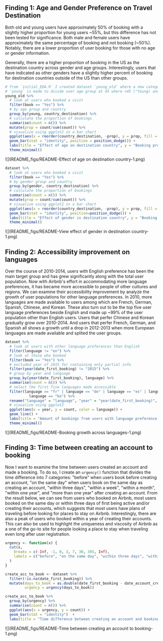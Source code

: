 ## Finding 1: Age and Gender Preference on Travel Destination

Both old and young users have approximately 50% of booking with a slightly higher proportion for young users ~55%, but this difference has not been tested for significance. Both male and female users have approximately the same percentage of booking and not booking (~50%). Notably, there are a lower proportion of user booking for those with no age or gender information.

Generally, there are a higher proportion of booking in the US as the destination country across gender and age groups. Interestingly, users that have indicated as other genders have a slightly higher percent of booking for destination countries outside of the US than other groups.


```r
# from `initial_EDA.R` I created dataset `young_old` where a new categorical variable
# `young` is made to divide user age group at 45 where <45 ("Young) and =>45 ("Old")
young_old %>%
  # look at users who booked a visit
  filter(book == "Yes") %>%
  # by age group and country
  group_by(young, country_destination) %>%
  # calculate the proportion of bookings
  summarise(count = n()) %>%
  mutate(prop = count/sum(count)) %>%
  # visualize using ggplot2 in a bar chart
  ggplot(aes(x = reorder(country_destination, -prop), y = prop, fill = young)) +
  geom_bar(stat = "identity", position = position_dodge()) +
  labs(title = "Effect of age on destination country", y = "Booking proportion", x = "Country of destination") +
  theme_minimal()
```

![](README_figs/README-Effect of age on destination country-1.png)<!-- -->


```r
dataset %>%
  # look at users who booked a visit
  filter(book == "Yes") %>%
  # by gender group and country
  group_by(gender, country_destination) %>%
  # calculate the proportion of bookings
  summarise(count = n()) %>%
  mutate(prop = count/sum(count)) %>%
  # visualize using ggplot2 in a bar chart
  ggplot(aes(x = reorder(country_destination, -prop), y = prop, fill = gender)) +
  geom_bar(stat = "identity", position=position_dodge()) +
  labs(title = "Effect of gender in destination country", y = "Booking proportion", x = "Country of destination") +
  theme_minimal()
```

![](README_figs/README-View effect of gender in destination country-1.png)<!-- -->

## Finding 2: Accessibility improvement on languages

Over the course of 2010-2014, users with English preference has been the main target group and has grew significantly along with the total user population. Now with Airbnb's effort in accommodating more language preferences, it has became more accessible to people of other cultures and regions. We can examine their accessibility improvement by analyze the growth of user populations for other language preferences. In 2010, more languages are made available to users among which are French, German, Spanish, Chinese, and Korean. These also turn out to be the top five user language preferences beside English and made up ~99% of the user population other than English users. Users that perfer Chinese and Korean gradually grow over 2010-2014. And users that perfer French, German, and Spanish all shows a growth until a drop in 2012-2013 when more European languages are made available and splited the user groups.


```r
dataset %>%
  # look at users with other language preferences than English
  filter(language != "en") %>%
  # look at those who booked
  filter(book == "Yes") %>%
  # excluded year of 2015 for containing only partial info
  filter(year(date_first_booking) != "2015") %>%
  # group by year and language
  group_by(year(date_first_booking), language) %>%
  summarise(count = n()) %>%
  # select the first five languages made accessible
  filter(language == "fr" | language == "de" | language == "es" | language == "zh" |
           language == "ko") %>%
  rename("language" = "language", "year" = "year(date_first_booking)", "count" = "count") %>%
  # visualize using ggplot2
  ggplot(aes(x = year, y = count, color = language)) +
  geom_line() +
  labs(title = "Amount of bookings from users with language preference other than English", y = "Bookings", x = "Year") +
  theme_minimal()
```

![](README_figs/README-Booking growth across languages-1.png)<!-- -->

## Finding 3: Time between creating an account to booking

Now I want to examine the time between users created an account and made a booking. To do so, I create an `urgency()` function that divides the time difference into 7 categories: "before" when users book before creating an account, "on the same day" when users book on the same day as creating an account, "within three days", "within a week", "within a month", "within one year", and "more than one year" after creating an account. From the result below, we can see from users who booked on Airbnb, most users booked on the same day or within three days of first being active and/or creating their accounts, which suggests that most users have plans of traveling before looking for places to stay on Airbnb. Interestingly, there are also a peak of users who booked within a year of creating their accounts. This can also be used to highlight the uniqueness and viscosity of Airbnb as a one of the go-to site for people looking a place to stay when traveling even long after user registration.


```r
urgency <- function(x) {
  cut(x,
    breaks = c(-Inf, -1, 0, 3, 7, 30, 365, Inf),
    labels = c("before", "on the same day", "within three days", "within a week", "within a month", "within one year", "more than one year")
  )
}

create_acc_to_book <- dataset %>%
  filter(!is.na(date_first_booking)) %>%
  mutate(days_to_book = as.double(date_first_booking - date_account_created),
         urgency = urgency(days_to_book))

create_acc_to_book %>%
  group_by(urgency) %>%
  summarise(count = n()) %>%
  ggplot(aes(x = urgency, y = count)) +
  geom_bar(stat = "identity")  +
  labs(title = "Time difference between creating an account and booking a place to stay", y = "Bookings", x = "Urgency")
```

![](README_figs/README-Time between creating an account to booking-1.png)<!-- -->
